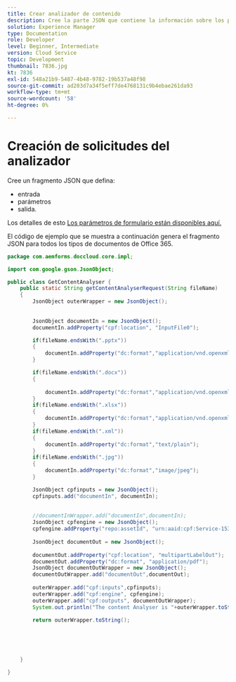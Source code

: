 ```yaml
---
title: Crear analizador de contenido
description: Cree la parte JSON que contiene la información sobre los parámetros de entrada para la llamada REST.
solution: Experience Manager
type: Documentation
role: Developer
level: Beginner, Intermediate
version: Cloud Service
topic: Development
thumbnail: 7836.jpg
kt: 7836
exl-id: 548a21b9-5487-4b48-9782-19b537a48f98
source-git-commit: ad203d7a34f5eff7de4768131c9b4ebae261da93
workflow-type: tm+mt
source-wordcount: '58'
ht-degree: 0%

---
```


# Creación de solicitudes del analizador

Cree un fragmento JSON que defina:

+ entrada
+ parámetros
+ salida.

Los detalles de esto [Los parámetros de formulario están disponibles aquí.](https://documentcloud.adobe.com/document-services/index.html#post-createPDF)

El código de ejemplo que se muestra a continuación genera el fragmento JSON para todos los tipos de documentos de Office 365.

```java
package com.aemforms.doccloud.core.impl;

import com.google.gson.JsonObject;

public class GetContentAnalyser {
	public static String getContentAnalyserRequest(String fileName)
	{
		JsonObject outerWrapper = new JsonObject();
		
		
		JsonObject documentIn = new JsonObject();
		documentIn.addProperty("cpf:location", "InputFile0");

		if(fileName.endsWith(".pptx"))
		{
			documentIn.addProperty("dc:format","application/vnd.openxmlformats-officedocument.presentationml.presentation");
		}

		if(fileName.endsWith(".docx"))
		{
			
			documentIn.addProperty("dc:format","application/vnd.openxmlformats-officedocument.wordprocessingml.document");
		}
		if(fileName.endsWith(".xlsx"))
		{
			documentIn.addProperty("dc:format","application/vnd.openxmlformats-officedocument.spreadsheetml.sheet");
		}
		if(fileName.endsWith(".xml"))
		{
			documentIn.addProperty("dc:format","text/plain");
		}
		if(fileName.endsWith(".jpg"))
		{
			documentIn.addProperty("dc:format","image/jpeg");
		}

		JsonObject cpfinputs = new JsonObject();
		cpfinputs.add("documentIn", documentIn);
		
		
		//documentInWrapper.add("documentIn",documentIn);
		JsonObject cpfengine = new JsonObject();
		cpfengine.addProperty("repo:assetId", "urn:aaid:cpf:Service-1538ece812254acaac2a07799503a430");
		
		JsonObject documentOut = new JsonObject();
		
		documentOut.addProperty("cpf:location", "multipartLabelOut");
		documentOut.addProperty("dc:format", "application/pdf");
		JsonObject documentOutWrapper = new JsonObject();
		documentOutWrapper.add("documentOut",documentOut);
	
		outerWrapper.add("cpf:inputs",cpfinputs);
		outerWrapper.add("cpf:engine", cpfengine);
		outerWrapper.add("cpf:outputs", documentOutWrapper);
		System.out.println("The content Analyser is "+outerWrapper.toString());
		
		return outerWrapper.toString();
		
		
		
		
		
	}

}
```
